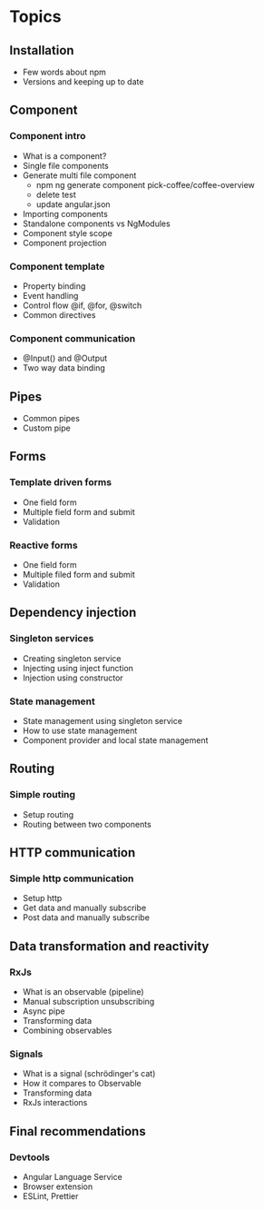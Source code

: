 # Topics

## Installation

- Few words about npm
- Versions and keeping up to date

## Component

### Component intro

- What is a component?
- Single file components
- Generate multi file component
  - npm ng generate component pick-coffee/coffee-overview
  - delete test
  - update angular.json
- Importing components
- Standalone components vs NgModules
- Component style scope
- Component projection

### Component template

- Property binding
- Event handling
- Control flow @if, @for, @switch
- Common directives

### Component communication

- @Input() and @Output
- Two way data binding

## Pipes

- Common pipes
- Custom pipe

## Forms

### Template driven forms

- One field form
- Multiple field form and submit
- Validation

### Reactive forms

- One field form
- Multiple filed form and submit
- Validation

## Dependency injection

### Singleton services

- Creating singleton service
- Injecting using inject function
- Injection using constructor

### State management

- State management using singleton service
- How to use state management
- Component provider and local state management

## Routing

### Simple routing

- Setup routing
- Routing between two components

## HTTP communication

### Simple http communication

- Setup http
- Get data and manually subscribe
- Post data and manually subscribe

## Data transformation and reactivity

### RxJs

- What is an observable (pipeline)
- Manual subscription unsubscribing
- Async pipe
- Transforming data
- Combining observables

### Signals

- What is a signal (schrödinger's cat)
- How it compares to Observable
- Transforming data
- RxJs interactions

## Final recommendations

### Devtools

- Angular Language Service
- Browser extension
- ESLint, Prettier
